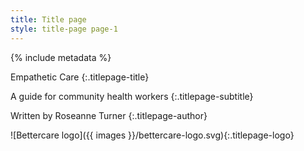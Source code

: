```yaml
---
title: Title page
style: title-page page-1
---
```


{% include metadata %}

Empathetic Care
{:.titlepage-title}

A guide for community health workers
{:.titlepage-subtitle}

Written by Roseanne Turner
{:.titlepage-author}

![Bettercare logo]({{ images }}/bettercare-logo.svg){:.titlepage-logo}
